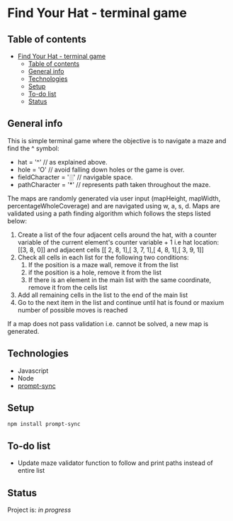 # Find Your Hat - terminal game

## Table of contents

- [Find Your Hat - terminal game](#find-your-hat---terminal-game)
  - [Table of contents](#table-of-contents)
  - [General info](#general-info)
  - [Technologies](#technologies)
  - [Setup](#setup)
  - [To-do list](#to-do-list)
  - [Status](#status)

## General info

This is simple terminal game where the objective is to navigate a maze and find the ^ symbol:

- hat = '^' // as explained above.
- hole = 'O' // avoid falling down holes or the game is over.
- fieldCharacter = '░' // navigable space.
- pathCharacter = '*' // represents path taken throughout the maze.

The maps are randomly generated via user input (mapHeight, mapWidth, percentageWholeCoverage) and are navigated using w, a, s, d. Maps are validated using a path finding algorithm which follows the steps listed below:

  1. Create a list of the four adjacent cells around the hat, with a counter variable of the current element's counter variable + 1 i.e
  hat location: [[3, 8, 0]] and adjacent cells [[ 2, 8, 1],[ 3, 7, 1],[ 4, 8, 1],[ 3, 9, 1]]
  2. Check all cells in each list for the following two conditions:
     1. If the position is a maze wall, remove it from the list
     2. if the position is a hole, remove it from the list
     3. If there is an element in the main list with the same coordinate, remove it from the cells list
  3. Add all remaining cells in the list to the end of the main list
  4. Go to the next item in the list and continue until hat is found or maxium number of possible moves is reached

If a map does not pass validation i.e. cannot be solved, a new map is generated.

## Technologies

- Javascript
- Node
- [prompt-sync](https://github.com/heapwolf/prompt-sync)

## Setup

`npm install prompt-sync`

## To-do list

- Update maze validator function to follow and print paths instead of entire list

## Status

Project is: _in progress_
